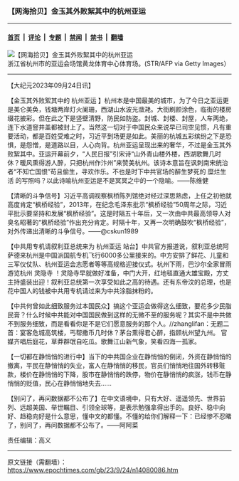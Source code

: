 ### 【网海拾贝】金玉其外败絮其中的杭州亚运

---

#### [首页](../../../..?n14080086) &nbsp;|&nbsp; [评论](../../../../../epoch-comment?n14080086) &nbsp;|&nbsp; [专题](../../../../../epoch-special?n14080086) &nbsp;|&nbsp; [禁闻](../../../../../epoch-news?n14080086) &nbsp;|&nbsp; [禁书](../../../../../books?n14080086) &nbsp;|&nbsp; [翻墙](https://github.com/gfw-breaker/nogfw/blob/master/README.md?n14080086)


<div><img alt="【网海拾贝】金玉其外败絮其中的杭州亚运" class="attachment-djy_600_400 size-djy_600_400 wp-post-image" src="https://i.epochtimes.com/assets/uploads/2023/09/id14080095-GettyImages-1258679166.jpeg"/>
<div class="caption">
 浙江省杭州市的亚运会场馆黄龙体育中心体育场。(STR/AFP via Getty Images）
</div></div><hr/><div class="post_content" id="artbody" itemprop="articleBody">
 <!-- article content begin -->
 <p>
  【大纪元2023年09月24日讯】
 </p>
 <p>
  【金玉其外败絮其中的
  <ok href="https://www.epochtimes.com/gb/tag/%E6%9D%AD%E5%B7%9E%E4%BA%9A%E8%BF%90.html">
   杭州亚运
  </ok>
  】杭州本是中国最美的城市，为了今日之亚运更是美仑美奂，钱塘两岸灯火阑珊，西湖山水波光潋滟。大街刷颜涂色，临街的楼房缀花披彩。但在此之下是竖壁清野，防民如防盗。封城、封楼、封屋，人车两绝，连下水道窨井盖都被封上了。当然这一切对于中国民众来说早已司空见惯，凡有重要活动，都是百姓受难之时，习近平到场更是如此。美丽的杭城五彩缤纷之下是恐惧，是怨憎，是道路以目，人心向背。杭州亚运呈现出来的奢华，不过是金玉其外败絮其中。亚运开幕前夕，“人民日报”引宋诗“山外青山楼外楼，西湖歌舞几时休？暖风熏得游人醉，只把杭州作汴州”来赞美杭州。该诗本意旨在讽刺南宋统治者“不知亡国恨”苟且偷生，寻欢作乐。不也是时下中共官场的醉生梦死的
  <ok href="https://www.epochtimes.com/gb/tag/%E7%B3%9C%E7%83%82%E7%94%9F%E6%B4%BB.html">
   糜烂生活
  </ok>
  的写照吗？以此诗喻杭州亚运是不是冥冥之中的一个隐喻。——陈维健
 </p>
 <p>
  【清晰的斗争信号】习近平高调视察枫桥陈列馆绝对经过深思熟虑，上任之初他就高度肯定“枫桥经验”，2013年，在纪念毛泽东批示“枫桥经验”50周年之际，习近平批示要坚持和发展“枫桥经验”。这是时隔五十年后，又一次由中共最高领导人对臭名昭著的“枫桥经验”作出充分肯定。时隔十年，又再一次明确鼓吹“枫桥经验”，对外传递出清晰的斗争信号。——@cskun1989
 </p>
 <p>
  【中共用专机请叙利亚总统来为
  <ok href="https://www.epochtimes.com/gb/tag/%E6%9D%AD%E5%B7%9E%E4%BA%9A%E8%BF%90.html">
   杭州亚运
  </ok>
  站台】中共官方报道说，叙利亚总统阿萨德来杭州是中国派国航专机飞行6000多公里接来的。中方安排了鲜花、儿童和三军仪仗队、杭州亚运会志愿者等等高规格迎接仪式。杭州下雨，巴沙尔全家冒雨游览杭州
  <ok href="https://www.epochtimes.com/gb/tag/%E7%81%B5%E9%9A%90%E5%AF%BA.html">
   灵隐寺
  </ok>
  ！灵隐寺早就做好准备，中门大开，红地毯直通大雄宝殿，方丈主持盛装出迎！叙利亚总统第一次享受如此之高的待遇。还有东帝汶的总理，也是花中国人的钱被中共用专机请过来为中共涂脂抹粉的。
 </p>
 <p>
  【中共何曾如此细致服务过本国民众】搞这个亚运会做得这么细致，要花多少民脂民膏？什么时候中共能对中国国民做到这样的无微不至的服务呢？其实不是中共做不到服务细致，而是看看你是不是它们愿意服务的那个人。//zhanglifan：无题二首：宴客危城高筑楼，丐帮撒币几时休？茅台熏得君心醉，指顾杭州望九州。 官媒齐唱后庭花，草莽群氓自吃瓜。歌舞江山新气象，笑看四海一孤家。
 </p>
 <p>
  【一切都在静悄悄的进行中】当下的中共国企业在静悄悄的倒闭，外资在静悄悄的撤离，平民在静悄悄的失业，富人在静悄悄的移民，官员们悄悄地往国外转移赃款，楼价在静悄悄的下降，股市在静悄悄的跌停，物价在静悄悄的疯涨，钱币在静悄悄的贬值，民心在静悄悄地失去……
 </p>
 <p>
  【别问了，再问数据都不公布了】在中文语境中，只有大好、遥遥领先、世界前列、远超美国、举世瞩目、引领全球等，是表示勉强拿得出手的。良好、稳中向好、趋稳向好是什么意思，懂中文的都懂。不懂的给你们解释一下：已经惨不忍睹了，别问了，再问数据都不公布了。——阿阿菜
 </p>
 <p>
  责任编辑：高义
 </p>
 <!-- article content end -->
 <div id="below_article_ad">
 </div>
</div>


---

原文链接（需翻墙）：https://www.epochtimes.com/gb/23/9/24/n14080086.htm